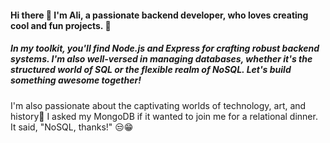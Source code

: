 #### Hi there 👋 I'm Ali, a passionate backend developer, who loves creating cool and fun projects. 🚀
##### In my toolkit, you'll find Node.js and Express for crafting robust backend systems. I'm also well-versed in managing databases, whether it's the structured world of SQL or the flexible realm of NoSQL. Let's build something awesome together!


I'm also passionate about the captivating worlds of technology, art, and history👀 
I asked my MongoDB if it wanted to join me for a relational dinner. It said, "NoSQL, thanks!" 😒😁
<!--
**Ali-Vazife/Ali-Vazife** is a ✨ _special_ ✨ repository because its `README.md` (this file) appears on your GitHub profile.

Here are some ideas to get you started:

- 🔭 I’m currently working on ...
- 🌱 I’m currently learning ...
- 👯 I’m looking to collaborate on ...
- 🤔 I’m looking for help with ...
- 💬 Ask me about ...
- 📫 How to reach me: ...
- 😄 Pronouns: ...
- ⚡ Fun fact: ...
-->
